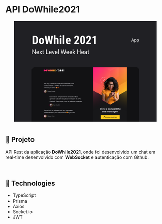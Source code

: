 # API DoWhile2021


<p align="center" style="margin-bottom: 40px; margin-top: 20px;">
  <img style="max-width: 450px" src=".github/Capa.png" />
</p>

## 🔖 Projeto

<p>
  API Rest da aplicação <b>DoWhile2021</b>, onde foi desenvolvido um chat em real-time desenvolvido com <b>WebSocket</b> e autenticação com Github.
</p>

<br>

## 🚀 Technologies

* TypeScript
* Prisma
* Axios
* Socket.io
* JWT
